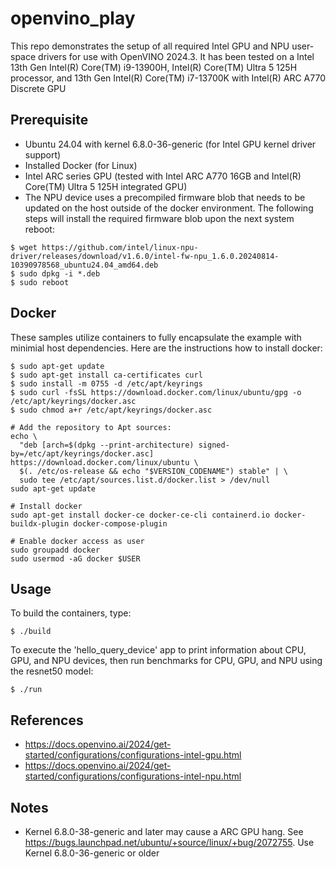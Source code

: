 # openvino_play

This repo demonstrates the setup of all required Intel GPU and NPU user-space drivers for use with OpenVINO 2024.3. It has been tested on a Intel 13th Gen Intel(R) Core(TM) i9-13900H,  Intel(R) Core(TM) Ultra 5 125H processor, and 13th Gen Intel(R) Core(TM) i7-13700K with Intel(R) ARC A770 Discrete GPU

## Prerequisite
* Ubuntu 24.04 with kernel 6.8.0-36-generic (for Intel GPU kernel driver support)
* Installed Docker (for Linux)
* Intel ARC series GPU (tested with Intel ARC A770 16GB and Intel(R) Core(TM) Ultra 5 125H integrated GPU)
* The NPU device uses a precompiled firmware blob that needs to be updated on the host outside of the docker environment.  The following steps will install the required firmware blob upon the next system reboot:
```
$ wget https://github.com/intel/linux-npu-driver/releases/download/v1.6.0/intel-fw-npu_1.6.0.20240814-10390978568_ubuntu24.04_amd64.deb
$ sudo dpkg -i *.deb
$ sudo reboot
```

## Docker 

These samples utilize containers to fully encapsulate the example with minimial host dependencies.  Here are the instructions how to install docker:

```
$ sudo apt-get update
$ sudo apt-get install ca-certificates curl
$ sudo install -m 0755 -d /etc/apt/keyrings
$ sudo curl -fsSL https://download.docker.com/linux/ubuntu/gpg -o /etc/apt/keyrings/docker.asc
$ sudo chmod a+r /etc/apt/keyrings/docker.asc

# Add the repository to Apt sources:
echo \
  "deb [arch=$(dpkg --print-architecture) signed-by=/etc/apt/keyrings/docker.asc] https://download.docker.com/linux/ubuntu \
  $(. /etc/os-release && echo "$VERSION_CODENAME") stable" | \
  sudo tee /etc/apt/sources.list.d/docker.list > /dev/null
sudo apt-get update

# Install docker
sudo apt-get install docker-ce docker-ce-cli containerd.io docker-buildx-plugin docker-compose-plugin

# Enable docker access as user
sudo groupadd docker
sudo usermod -aG docker $USER
```

## Usage

To build the containers, type:
```
$ ./build
```

To execute the 'hello_query_device' app to print information about CPU, GPU, and NPU devices, then run benchmarks for CPU, GPU, and NPU using the resnet50 model:
```
$ ./run
```

## References
* https://docs.openvino.ai/2024/get-started/configurations/configurations-intel-gpu.html
* https://docs.openvino.ai/2024/get-started/configurations/configurations-intel-npu.html

## Notes
* Kernel 6.8.0-38-generic and later may cause a ARC GPU hang. See https://bugs.launchpad.net/ubuntu/+source/linux/+bug/2072755. Use Kernel 6.8.0-36-generic or older
